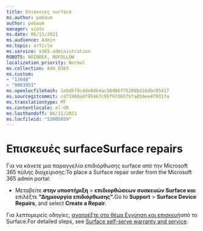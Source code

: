 ```yaml
---
title: Επισκευές surface
ms.author: pebaum
author: pebaum
manager: scotv
ms.date: 06/11/2021
ms.audience: Admin
ms.topic: article
ms.service: o365-administration
ROBOTS: NOINDEX, NOFOLLOW
localization_priority: Normal
ms.collection: Adm_O365
ms.custom:
- "11648"
- "9003951"
ms.openlocfilehash: 1ebd6f9cdde0db4ac50d06f75208bd16dbc05417
ms.sourcegitcommit: cd71980a8f95467c95f97d657bfa859ee47931fa
ms.translationtype: MT
ms.contentlocale: el-GR
ms.lasthandoff: 06/11/2021
ms.locfileid: "53005039"
---
```

# <a name="surface-repairs"></a><span data-ttu-id="ccad0-102">Επισκευές surface</span><span class="sxs-lookup"><span data-stu-id="ccad0-102">Surface repairs</span></span>

<span data-ttu-id="ccad0-103">Για να κάνετε μια παραγγελία επιδιόρθωσης surface από την Microsoft 365 πύλης διαχείρισης:</span><span class="sxs-lookup"><span data-stu-id="ccad0-103">To place a Surface repair order from the Microsoft 365 admin portal:</span></span>

- <span data-ttu-id="ccad0-104">Μεταβείτε **στην υποστήριξη**  >  **επιδιορθώσεων συσκευών Surface και** επιλέξτε **"Δημιουργία επιδιόρθωσης".**</span><span class="sxs-lookup"><span data-stu-id="ccad0-104">Go to **Support** > **Surface Device Repairs**, and select **Create a Repair**.</span></span> 

<span data-ttu-id="ccad0-105">Για λεπτομερείς οδηγίες, [ανατρέξτε στο θέμα Εγγύηση και επισκευή](/surface/self-serve-warranty-service)από το Surface.</span><span class="sxs-lookup"><span data-stu-id="ccad0-105">For detailed steps, see [Surface self-serve warranty and service](/surface/self-serve-warranty-service).</span></span>